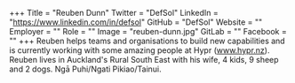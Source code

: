 +++
Title = "Reuben Dunn"
Twitter = "DefSol"
LinkedIn = "https://www.linkedin.com/in/defsol"
GitHub = "DefSol"
Website = ""
Employer = ""
Role = ""
Image = "reuben-dunn.jpg"
GitLab = ""
Facebook = ""
+++
Reuben helps teams and organisations to build new capabilities and is currently working with some amazing people at Hypr (www.hypr.nz). Reuben lives in Auckland&#39;s Rural South East with his wife, 4 kids, 9 sheep and 2 dogs. Ngā Puhi/Ngati Pikiao/Tainui.